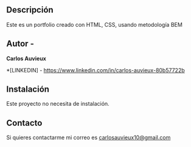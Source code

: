 ## Descripción

Este es un portfolio creado con HTML, CSS, usando metodología BEM

## Autor -
**Carlos Auvieux**

*[LINKEDIN] - https://www.linkedin.com/in/carlos-auvieux-80b57722b

## Instalación 

Este proyecto no necesita de instalación.

## Contacto

Si quieres contactarme mi correo es carlosauvieux10@gmail.com
